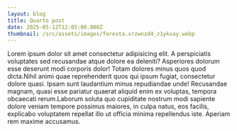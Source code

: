 ```yaml
---
layout: blog
title: Quarto post
date: 2025-05-12T12:05:00.000Z
thumbnail: /src/assets/images/foresta.srzwnzd4_z1ykvay.webp
---
```

Lorem ipsum dolor sit amet consectetur adipisicing elit. A perspiciatis voluptates sed recusandae atque dolore ea deleniti? Asperiores dolorum esse deserunt modi corporis dolor! Totam dolores minus quos quod dicta.Nihil animi quae reprehenderit quos qui ipsum fugiat, consectetur dolore quasi. Ipsam sunt laudantium minus repudiandae unde! Recusandae magnam, quasi esse pariatur quaerat aliquid enim ex voluptas, tempora obcaecati rerum.Laborum soluta quo cupiditate nostrum modi sapiente dolore veniam tempore possimus maiores, in culpa natus, eos facilis, explicabo voluptatem repellat illo ut officia minima repellendus iste. Aperiam rem maxime accusamus.
